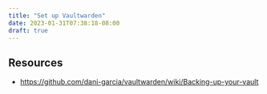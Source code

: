 ```yaml
---
title: "Set up Vaultwarden"
date: 2023-01-31T07:38:18-08:00
draft: true
---
```


## Resources
- https://github.com/dani-garcia/vaultwarden/wiki/Backing-up-your-vault
